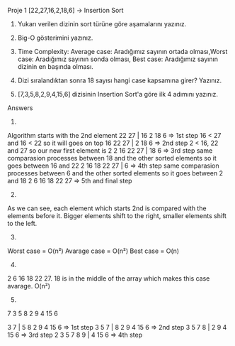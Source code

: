 Proje 1
[22,27,16,2,18,6] -> Insertion Sort

1. Yukarı verilen dizinin sort türüne göre aşamalarını yazınız.
2. Big-O gösterimini yazınız.
3. Time Complexity: Average case: Aradığımız sayının ortada olması,Worst case: Aradığımız sayının sonda olması, Best case: Aradığımız sayının dizinin en başında olması.
4. Dizi sıralandıktan sonra 18 sayısı hangi case kapsamına girer? Yazınız.


5. [7,3,5,8,2,9,4,15,6] dizisinin Insertion Sort'a göre ilk 4 adımını yazınız.


Answers

1.
Algorithm starts with the 2nd element
22 27 | 16 2 18 6 => 1st step
16 < 27 and 16 < 22 so it will goes on top
16 22 27 | 2 18 6 => 2nd step
2 < 16, 22 and 27 so our new first element is 2
2 16 22 27 | 18 6 => 3rd step
same comparasion processes between 18 and the other sorted elements so it goes between 16 and 22
2 16 18 22 27 | 6 => 4th step
same comparasion processes between 6 and the other sorted elements so it goes between 2 and 18
2 6 16 18 22 27 => 5th and final step

2. 
As we can see, each element which starts 2nd is compared with the elements before it. Bigger elements shift to the right, smaller elements shift to the left.

3. 
 Worst case = O(n²) 
 Avarage case = O(n²)
 Best case = O(n)

4. 
 2 6 16 18 22 27. 
 18 is in the middle of the array which makes this case avarage. O(n²)

5. 
 7 3 5 8 2 9 4 15 6

 3 7 | 5 8 2 9 4 15 6 => 1st step
 3 5 7 | 8 2 9 4 15 6 => 2nd step
 3 5 7 8 | 2 9 4 15 6 => 3rd step
 2 3 5 7 8 9 | 4 15 6 => 4th step
